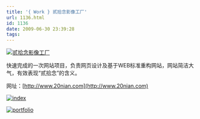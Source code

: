 ```yaml
---
title: '{ Work } 贰拾念影像工厂'
url: 1136.html
id: 1136
date: 2009-06-30 23:39:28
tags:
---
```


[![贰拾念影像工厂](http://cai13.info/blog_pic/2009/06/20nian-thumb.jpg "贰拾念影像工厂")](http://cai13.info/blog_pic/2009/06/20nian.jpg)

快速完成的一次网站项目，负责网页设计及基于WEB标准重构网站，网站简洁大气，有效表现“贰拾念”的含义。

网址：[http://www.20nian.com](http://www.20nian.com)

[![index](http://cai13.info/blog_pic/2009/06/index-thumb1.png "index")](http://cai13.info/blog_pic/2009/06/index1.png)

[![portfolio](http://cai13.info/blog_pic/2009/06/portfolio-thumb1.png "portfolio")](http://cai13.info/blog_pic/2009/06/portfolio1.png)